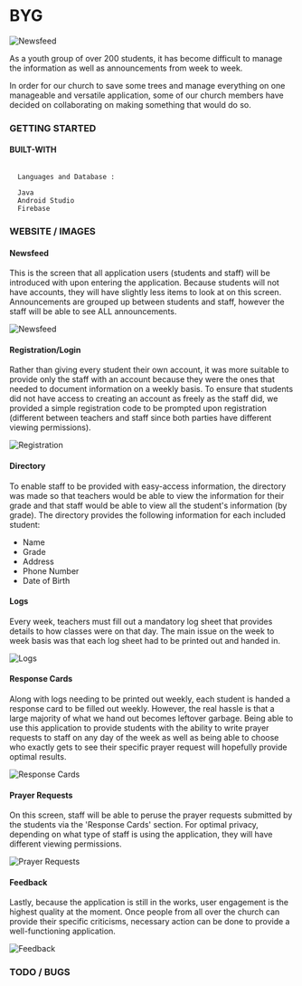 # BYG

![Newsfeed](https://user-images.githubusercontent.com/8729300/33871076-da0e7eba-dede-11e7-9ad1-4d944ef813e0.png)

As a youth group of over 200 students, it has become difficult to manage the information as well as announcements from week to week.

In order for our church to save some trees and manage everything on one manageable and versatile application, some of our church members
have decided on collaborating on making something that would do so.

### GETTING STARTED

#### BUILT-WITH

```

  Languages and Database :
  
  Java
  Android Studio
  Firebase

```

### WEBSITE / IMAGES

#### Newsfeed

This is the screen that all application users (students and staff) will be introduced with upon entering the application.
Because students will not have accounts, they will have slightly less items to look at on this screen.
Announcements are grouped up between students and staff, however the staff will be able to see ALL announcements.

![Newsfeed](https://user-images.githubusercontent.com/8729300/33871076-da0e7eba-dede-11e7-9ad1-4d944ef813e0.png)

#### Registration/Login

Rather than giving every student their own account, it was more suitable to provide only the staff with an account because they were the ones that needed to document information on a weekly basis.
To ensure that students did not have access to creating an account as freely as the staff did, we provided a simple registration code to be prompted upon registration (different between teachers and staff since both parties have different viewing permissions).

![Registration](https://user-images.githubusercontent.com/8729300/33871411-6ea0c820-dee0-11e7-90e3-d13300125d5b.png)

#### Directory

To enable staff to be provided with easy-access information, the directory was made so that teachers would be able to view the information for their grade and that staff would be able to view all the student's information (by grade).
The directory provides the following information for each included student:
- Name
- Grade
- Address
- Phone Number
- Date of Birth

#### Logs

Every week, teachers must fill out a mandatory log sheet that provides details to how classes were on that day.
The main issue on the week to week basis was that each log sheet had to be printed out and handed in.

![Logs](https://user-images.githubusercontent.com/8729300/33871256-bda18384-dedf-11e7-95e1-f4cc25efb1b8.png)

#### Response Cards

Along with logs needing to be printed out weekly, each student is handed a response card to be filled out weekly.
However, the real hassle is that a large majority of what we hand out becomes leftover garbage.
Being able to use this application to provide students with the ability to write prayer requests to staff on any day of the week as well as being able to choose who exactly gets to see their specific prayer request will hopefully provide optimal results.

![Response Cards](https://user-images.githubusercontent.com/8729300/33871562-03fe04d2-dee1-11e7-8bb6-6edbcbc0ba89.png)

#### Prayer Requests

On this screen, staff will be able to peruse the prayer requests submitted by the students via the 'Response Cards' section.
For optimal privacy, depending on what type of staff is using the application, they will have different viewing permissions.

![Prayer Requests](https://user-images.githubusercontent.com/8729300/33871572-0b8c7bf2-dee1-11e7-80e2-de2cfd722e20.png)

#### Feedback

Lastly, because the application is still in the works, user engagement is the highest quality at the moment.
Once people from all over the church can provide their specific criticisms, necessary action can be done to provide a well-functioning application.

![Feedback](https://user-images.githubusercontent.com/8729300/33871580-162106a0-dee1-11e7-88da-c34e41eb65dd.png)

### TODO / BUGS
